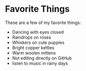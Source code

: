 # Favorite Things

These are a few of my favorite things:

- Dancing with eyes closed
- Raindrops on roses
- Whiskers on cute puppies
- Bright copper kettles
- Warm woolen mittens
- Not editing directly on GitHub
- listen to music in rainy days
